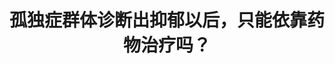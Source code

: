 ---
title: 孤独症群体诊断出抑郁以后，只能依靠药物治疗吗？
tags: [孤独症谱系, Aspie]
color: success
description: 孤独症儿童和成人患抑郁症的比例高于一般人群。一旦他们患有抑郁症的事情被确诊，那么什么治疗方法对他们最有效？
external_url: http://mp.weixin.qq.com/s?__biz=MzIyMzgyMjY5NQ==&amp;mid=2247483864&amp;idx=1&amp;sn=c3714168648140ea61f4c1a70fd8ebe1&amp;chksm=e81917d0df6e9ec68dd46b50bb7ba04edaf712386e24a7c5cf2407c73dcb026a111a66b96f42&amp;scene=27#wechat_redirect
---
